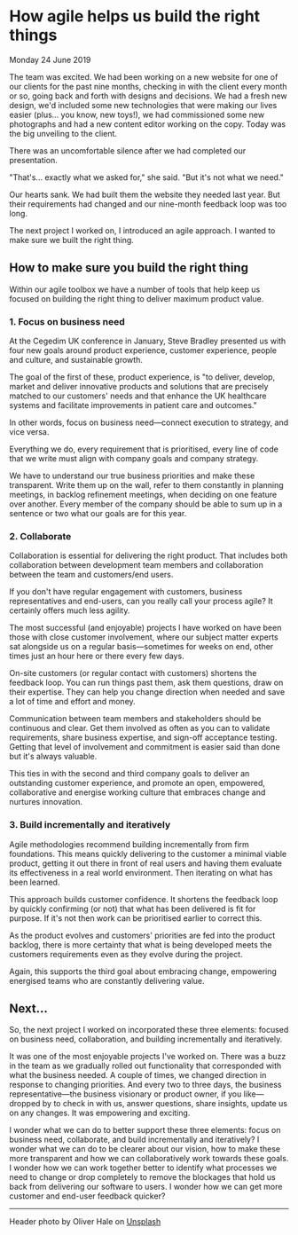 # How agile helps us build the right things

Monday 24 June 2019

The team was excited. We had been working on a new website for one of our clients for the past nine months, checking in with the client every month or so, going back and forth with designs and decisions. We had a fresh new design, we'd included some new technologies that were making our lives easier (plus... you know, new toys!), we had commissioned some new photographs and had a new content editor working on the copy. Today was the big unveiling to the client.

There was an uncomfortable silence after we had completed our presentation.

"That's... exactly what we asked for," she said. "But it's not what we need."

Our hearts sank. We had built them the website they needed last year. But their requirements had changed and our nine-month feedback loop was too long.

The next project I worked on, I introduced an agile approach. I wanted to make sure we built the right thing.


## How to make sure you build the right thing

Within our agile toolbox we have a number of tools that help keep us focused on building the right thing to deliver maximum product value.


### 1. Focus on business need

At the Cegedim UK conference in January, Steve Bradley presented us with four new goals around product experience, customer experience, people and culture, and sustainable growth.

The goal of the first of these, product experience, is "to deliver, develop, market and deliver innovative products and solutions that are precisely matched to our customers' needs and that enhance the UK healthcare systems and facilitate improvements in patient care and outcomes."

In other words, focus on business need—connect execution to strategy, and vice versa.

Everything we do, every requirement that is prioritised, every line of code that we write must align with company goals and company strategy.

We have to understand our true business priorities and make these transparent. Write them up on the wall, refer to them constantly in planning meetings, in backlog refinement meetings, when deciding on one feature over another. Every member of the company should be able to sum up in a sentence or two what our goals are for this year.


### 2. Collaborate

Collaboration is essential for delivering the right product. That includes both collaboration between development team members and collaboration between the team and customers/end users.

If you don't have regular engagement with customers, business representatives and end-users, can you really call your process agile? It certainly offers much less agility.

The most successful (and enjoyable) projects I have worked on have been those with close customer involvement, where our subject matter experts sat alongside us on a regular basis—sometimes for weeks on end, other times just an hour here or there every few days.

On-site customers (or regular contact with customers) shortens the feedback loop. You can run things past them, ask them questions, draw on their expertise. They can help you change direction when needed and save a lot of time and effort and money.

Communication between team members and stakeholders should be continuous and clear. Get them involved as often as you can to validate requirements, share business expertise, and sign-off acceptance testing. Getting that level of involvement and commitment is easier said than done but it's always valuable.

This ties in with the second and third company goals to deliver an outstanding customer experience, and promote an open, empowered, collaborative and energise working culture that embraces change and nurtures innovation.


### 3. Build incrementally and iteratively

Agile methodologies recommend building incrementally from firm foundations. This means quickly delivering to the customer a minimal viable product, getting it out there in front of real users and having them evaluate its effectiveness in a real world environment. Then iterating on what has been learned.

This approach builds customer confidence. It shortens the feedback loop by quickly confirming (or not) that what has been delivered is fit for purpose. If it's not then work can be prioritised earlier to correct this.

As the product evolves and customers' priorities are fed into the product backlog, there is more certainty that what is being developed meets the customers requirements even as they evolve during the project.

Again, this supports the third goal about embracing change, empowering energised teams who are constantly delivering value.


## Next...

So, the next project I worked on incorporated these three elements: focused on business need, collaboration, and building incrementally and iteratively.

It was one of the most enjoyable projects I've worked on. There was a buzz in the team as we gradually rolled out functionality that corresponded with what the business needed. A couple of times, we changed direction in response to changing priorities. And every two to three days, the business representative—the business visionary or product owner, if you like—dropped by to check in with us, answer questions, share insights, update us on any changes. It was empowering and exciting.

I wonder what we can do to better support these three elements: focus on business need, collaborate, and build incrementally and iteratively? I wonder what we can do to be clearer about our vision, how to make these more transparent and how we can collaboratively work towards these goals. I wonder how we can work together better to identify what processes we need to change or drop completely to remove the blockages that hold us back from delivering our software to users. I wonder how we can get more customer and end-user feedback quicker?

---

Header photo by Oliver Hale on [Unsplash](https://unsplash.com/photos/2cYueJxEDz8)